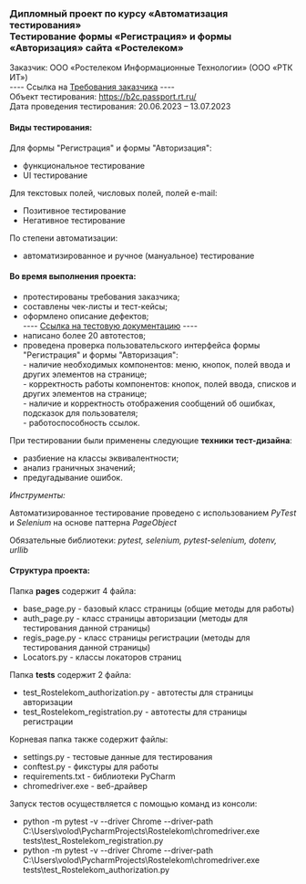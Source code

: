 ### **Дипломный проект по курсу «Автоматизация тестирования»**<br>**Тестирование формы «Регистрация» и формы «Авторизация» сайта «Ростелеком»**

Заказчик: ООО «Ростелеком Информационные Технологии» (ООО «РТК ИТ»)
<br> ---- Ссылка на [Требования заказчика](https://docs.google.com/document/d/1qjxV74uK0TZH1Y5WJUCNk_4pTZG8I7eH95evnrp1IwM/edit?usp=sharing) ----
<br> Объект тестирования: https://b2c.passport.rt.ru/
<br> Дата проведения тестирования: 20.06.2023 – 13.07.2023

#### **Виды тестирования:**

Для формы "Регистрация" и формы "Авторизация":
- функциональное тестирование 
- UI тестирование

Для текстовых полей, числовых полей, полей e-mail:
- Позитивное тестирование
- Негативное тестирование

По степени автоматизации:
- автоматизированное и ручное (мануальное) тестирование 
       
#### Во время выполнения проекта:
- протестированы требования заказчика;
- составлены чек-листы и тест-кейсы;
- оформлено описание дефектов;
<br> ----  [Ссылка на тестовую документацию]([https://docs.google.com/spreadsheets/d/1kSpT4DsbgK67Pid7oYqRDZQFS2wJ-4GFJcjjbxrzsVo/edit?usp=drive_link](https://docs.google.com/spreadsheets/d/1Jff-w1KueB-9iQ5rE0c_Tqd_eLaBLjxM0UWmjskBsCE/edit?usp=sharing)) ----
- написано более 20 автотестов;
- проведена проверка пользовательского интерфейса формы "Регистрация" и формы "Авторизация": 
<br> - наличие необходимых компонентов: меню, кнопок, полей ввода и других элементов на странице;
<br> - корректность работы компонентов: кнопок, полей ввода, списков и других элементов на странице;
<br> - наличие и корректность отображения сообщений об ошибках, подсказок для пользователя;
<br> - работоспособность ссылок.

При тестировании были применены следующие **техники тест-дизайна**:
- разбиение на классы эквивалентности;
- анализ граничных значений;
- предугадывание ошибок.

_Инструменты:_

Автоматизированное тестирование проведено с использованием _PyTest_ и _Selenium_ на основе паттерна _PageObject_ 

Обязательные библиотеки: _pytest, selenium, pytest-selenium, dotenv, urllib_

#### **Структура проекта:**
Папка **pages** содержит 4 файла:

- base_page.py - базовый класс страницы (общие методы для работы)
- auth_page.py - класс страницы авторизации (методы для тестирования данной страницы)
- regis_page.py - класс страницы регистрации (методы для тестирования данной страницы)
- Locators.py - классы локаторов страниц

Папка **tests** содержит 2 файла:
- test_Rostelekom_authorization.py - автотесты для страницы авторизации
- test_Rostelekom_registration.py - автотесты для страницы регистрации

Корневая папка также содержит файлы:
- settings.py -  тестовые данные для тестирования
- conftest.py - фикстуры для работы
- requirements.txt - библиотеки PyCharm
-  chromedriver.exe - веб-драйвер

Запуск тестов осуществляется с помощью команд из консоли: 
- python -m pytest -v --driver Chrome --driver-path C:\Users\volod\PycharmProjects\Rostelekom\chromedriver.exe tests\test_Rostelekom_registration.py
- python -m pytest -v --driver Chrome --driver-path C:\Users\volod\PycharmProjects\Rostelekom\chromedriver.exe tests\test_Rostelekom_authorization.py




